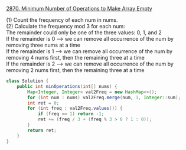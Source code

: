 <!-- 2024-01-03 19:28:51 -->
[2870. Minimum Number of Operations to Make Array Empty](https://leetcode.com/problems/minimum-number-of-operations-to-make-array-empty/)

(1) Count the frequency of each num in nums.  
(2) Calculate the frequency mod 3 for each num:  
    The remainder could only be one of the three values: 0, 1, and 2  
    If the remainder is 0 --> we can remove all occurrence of the num by removing three nums at a time  
    If the remainder is 1 --> we can remove all occurrence of the num by removing 4 nums first, then the remaining three at a time  
    If the remainder is 2 --> we can remove all occurrence of the num by removing 2 nums first, then the remaining three at a time  
      

```Java
class Solution {
    public int minOperations(int[] nums) {
        Map<Integer, Integer> val2Freq = new HashMap<>();
        for (int num : nums) val2Freq.merge(num, 1, Integer::sum); 
        int ret = 0;
        for (int freq : val2Freq.values()) {
            if (freq == 1) return -1; 
            ret += (freq / 3 + (freq % 3 > 0 ? 1 : 0));
        }
        return ret;
    }
}
```
